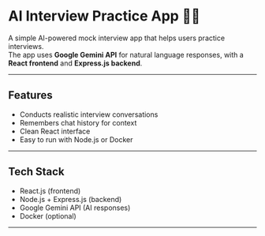 # AI Interview Practice App 🎤🤖

A simple AI-powered mock interview app that helps users practice interviews.  
The app uses **Google Gemini API** for natural language responses, with a **React frontend** and **Express.js backend**.

---

## Features
- Conducts realistic interview conversations  
- Remembers chat history for context  
- Clean React interface  
- Easy to run with Node.js or Docker  

---

## Tech Stack
- React.js (frontend)  
- Node.js + Express.js (backend)  
- Google Gemini API (AI responses)  
- Docker (optional)  

---
